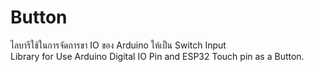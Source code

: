 # Button
ไลบารีใช้ในการจัดการขา IO ของ Arduino ให้เป็น Switch Input<br>
Library for Use Arduino Digital IO Pin and ESP32 Touch pin as a Button.
